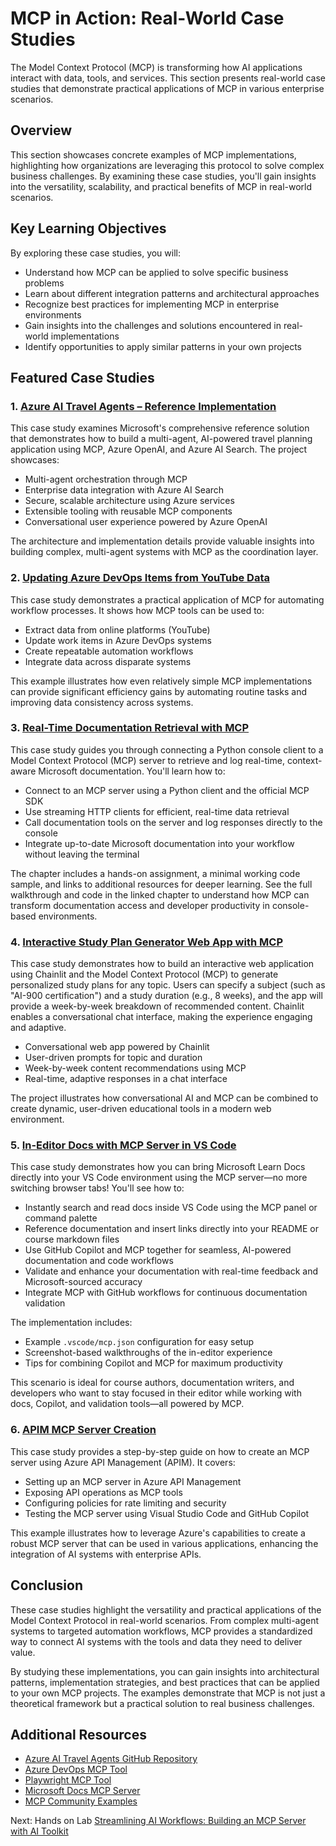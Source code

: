 # MCP in Action: Real-World Case Studies 

The Model Context Protocol (MCP) is transforming how AI applications interact with data, tools, and services. This section presents real-world case studies that demonstrate practical applications of MCP in various enterprise scenarios.

## Overview

This section showcases concrete examples of MCP implementations, highlighting how organizations are leveraging this protocol to solve complex business challenges. By examining these case studies, you'll gain insights into the versatility, scalability, and practical benefits of MCP in real-world scenarios.

## Key Learning Objectives

By exploring these case studies, you will:

- Understand how MCP can be applied to solve specific business problems
- Learn about different integration patterns and architectural approaches
- Recognize best practices for implementing MCP in enterprise environments
- Gain insights into the challenges and solutions encountered in real-world implementations
- Identify opportunities to apply similar patterns in your own projects

## Featured Case Studies

### 1. [Azure AI Travel Agents – Reference Implementation](./travelagentsample.md)

This case study examines Microsoft's comprehensive reference solution that demonstrates how to build a multi-agent, AI-powered travel planning application using MCP, Azure OpenAI, and Azure AI Search. The project showcases:

- Multi-agent orchestration through MCP
- Enterprise data integration with Azure AI Search
- Secure, scalable architecture using Azure services
- Extensible tooling with reusable MCP components
- Conversational user experience powered by Azure OpenAI

The architecture and implementation details provide valuable insights into building complex, multi-agent systems with MCP as the coordination layer.

### 2. [Updating Azure DevOps Items from YouTube Data](./UpdateADOItemsFromYT.md)

This case study demonstrates a practical application of MCP for automating workflow processes. It shows how MCP tools can be used to:

- Extract data from online platforms (YouTube)
- Update work items in Azure DevOps systems
- Create repeatable automation workflows
- Integrate data across disparate systems

This example illustrates how even relatively simple MCP implementations can provide significant efficiency gains by automating routine tasks and improving data consistency across systems.

### 3. [Real-Time Documentation Retrieval with MCP](./docs-mcp/README.md)

This case study guides you through connecting a Python console client to a Model Context Protocol (MCP) server to retrieve and log real-time, context-aware Microsoft documentation. You'll learn how to:

- Connect to an MCP server using a Python client and the official MCP SDK
- Use streaming HTTP clients for efficient, real-time data retrieval
- Call documentation tools on the server and log responses directly to the console
- Integrate up-to-date Microsoft documentation into your workflow without leaving the terminal

The chapter includes a hands-on assignment, a minimal working code sample, and links to additional resources for deeper learning. See the full walkthrough and code in the linked chapter to understand how MCP can transform documentation access and developer productivity in console-based environments.

### 4. [Interactive Study Plan Generator Web App with MCP](./docs-mcp/README.md)

This case study demonstrates how to build an interactive web application using Chainlit and the Model Context Protocol (MCP) to generate personalized study plans for any topic. Users can specify a subject (such as "AI-900 certification") and a study duration (e.g., 8 weeks), and the app will provide a week-by-week breakdown of recommended content. Chainlit enables a conversational chat interface, making the experience engaging and adaptive.

- Conversational web app powered by Chainlit
- User-driven prompts for topic and duration
- Week-by-week content recommendations using MCP
- Real-time, adaptive responses in a chat interface

The project illustrates how conversational AI and MCP can be combined to create dynamic, user-driven educational tools in a modern web environment.

### 5. [In-Editor Docs with MCP Server in VS Code](./docs-mcp/README.md)

This case study demonstrates how you can bring Microsoft Learn Docs directly into your VS Code environment using the MCP server—no more switching browser tabs! You'll see how to:

- Instantly search and read docs inside VS Code using the MCP panel or command palette
- Reference documentation and insert links directly into your README or course markdown files
- Use GitHub Copilot and MCP together for seamless, AI-powered documentation and code workflows
- Validate and enhance your documentation with real-time feedback and Microsoft-sourced accuracy
- Integrate MCP with GitHub workflows for continuous documentation validation

The implementation includes:
- Example `.vscode/mcp.json` configuration for easy setup
- Screenshot-based walkthroughs of the in-editor experience
- Tips for combining Copilot and MCP for maximum productivity

This scenario is ideal for course authors, documentation writers, and developers who want to stay focused in their editor while working with docs, Copilot, and validation tools—all powered by MCP.

### 6. [APIM MCP Server Creation](./apimsample.md)
This case study provides a step-by-step guide on how to create an MCP server using Azure API Management (APIM). It covers:
- Setting up an MCP server in Azure API Management
- Exposing API operations as MCP tools
- Configuring policies for rate limiting and security
- Testing the MCP server using Visual Studio Code and GitHub Copilot

This example illustrates how to leverage Azure's capabilities to create a robust MCP server that can be used in various applications, enhancing the integration of AI systems with enterprise APIs.

## Conclusion

These case studies highlight the versatility and practical applications of the Model Context Protocol in real-world scenarios. From complex multi-agent systems to targeted automation workflows, MCP provides a standardized way to connect AI systems with the tools and data they need to deliver value.

By studying these implementations, you can gain insights into architectural patterns, implementation strategies, and best practices that can be applied to your own MCP projects. The examples demonstrate that MCP is not just a theoretical framework but a practical solution to real business challenges.

## Additional Resources

- [Azure AI Travel Agents GitHub Repository](https://github.com/Azure-Samples/azure-ai-travel-agents)
- [Azure DevOps MCP Tool](https://github.com/microsoft/azure-devops-mcp)
- [Playwright MCP Tool](https://github.com/microsoft/playwright-mcp)
- [Microsoft Docs MCP Server](https://github.com/MicrosoftDocs/mcp)
- [MCP Community Examples](https://github.com/microsoft/mcp)


Next: Hands on Lab [Streamlining AI Workflows: Building an MCP Server with AI Toolkit](../10-StreamliningAIWorkflowsBuildingAnMCPServerWithAIToolkit/README.md)